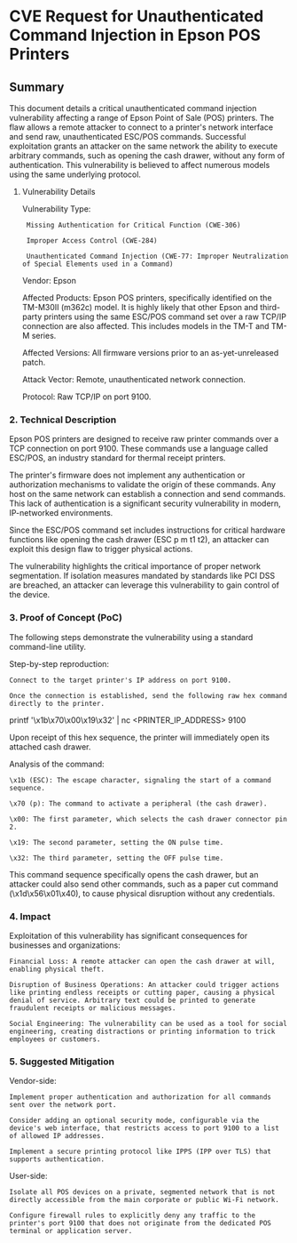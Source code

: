 # CVE Request for Unauthenticated Command Injection in Epson POS Printers
## Summary

This document details a critical unauthenticated command injection vulnerability affecting a range of Epson Point of Sale (POS) printers. The flaw allows a remote attacker to connect to a printer's network interface and send raw, unauthenticated ESC/POS commands. Successful exploitation grants an attacker on the same network the ability to execute arbitrary commands, such as opening the cash drawer, without any form of authentication. This vulnerability is believed to affect numerous models using the same underlying protocol.
1. Vulnerability Details

    Vulnerability Type:

        Missing Authentication for Critical Function (CWE-306)

        Improper Access Control (CWE-284)

        Unauthenticated Command Injection (CWE-77: Improper Neutralization of Special Elements used in a Command)

    Vendor: Epson

    Affected Products: Epson POS printers, specifically identified on the TM-M30II (m362c) model. It is highly likely that other Epson and third-party printers using the same ESC/POS command set over a raw TCP/IP connection are also affected. This includes models in the TM-T and TM-M series.

    Affected Versions: All firmware versions prior to an as-yet-unreleased patch.

    Attack Vector: Remote, unauthenticated network connection.

    Protocol: Raw TCP/IP on port 9100.

### 2. Technical Description

Epson POS printers are designed to receive raw printer commands over a TCP connection on port 9100. These commands use a language called ESC/POS, an industry standard for thermal receipt printers.

The printer's firmware does not implement any authentication or authorization mechanisms to validate the origin of these commands. Any host on the same network can establish a connection and send commands. This lack of authentication is a significant security vulnerability in modern, IP-networked environments.

Since the ESC/POS command set includes instructions for critical hardware functions like opening the cash drawer (ESC p m t1 t2), an attacker can exploit this design flaw to trigger physical actions.

The vulnerability highlights the critical importance of proper network segmentation. If isolation measures mandated by standards like PCI DSS are breached, an attacker can leverage this vulnerability to gain control of the device.

### 3. Proof of Concept (PoC)

The following steps demonstrate the vulnerability using a standard command-line utility.

Step-by-step reproduction:

    Connect to the target printer's IP address on port 9100.

    Once the connection is established, send the following raw hex command directly to the printer.

printf '\x1b\x70\x00\x19\x32' | nc <PRINTER_IP_ADDRESS> 9100

Upon receipt of this hex sequence, the printer will immediately open its attached cash drawer.

Analysis of the command:

    \x1b (ESC): The escape character, signaling the start of a command sequence.

    \x70 (p): The command to activate a peripheral (the cash drawer).

    \x00: The first parameter, which selects the cash drawer connector pin 2.

    \x19: The second parameter, setting the ON pulse time.

    \x32: The third parameter, setting the OFF pulse time.

This command sequence specifically opens the cash drawer, but an attacker could also send other commands, such as a paper cut command (\x1d\x56\x01\x40), to cause physical disruption without any credentials.

### 4. Impact

Exploitation of this vulnerability has significant consequences for businesses and organizations:

    Financial Loss: A remote attacker can open the cash drawer at will, enabling physical theft.

    Disruption of Business Operations: An attacker could trigger actions like printing endless receipts or cutting paper, causing a physical denial of service. Arbitrary text could be printed to generate fraudulent receipts or malicious messages.

    Social Engineering: The vulnerability can be used as a tool for social engineering, creating distractions or printing information to trick employees or customers.

### 5. Suggested Mitigation

Vendor-side:

    Implement proper authentication and authorization for all commands sent over the network port.

    Consider adding an optional security mode, configurable via the device's web interface, that restricts access to port 9100 to a list of allowed IP addresses.

    Implement a secure printing protocol like IPPS (IPP over TLS) that supports authentication.

User-side:

    Isolate all POS devices on a private, segmented network that is not directly accessible from the main corporate or public Wi-Fi network.

    Configure firewall rules to explicitly deny any traffic to the printer's port 9100 that does not originate from the dedicated POS terminal or application server.
